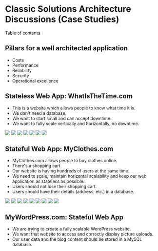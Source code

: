# Classic Solutions Architecture Discussions (Case Studies)

Table of contents

## Pillars for a well architected application

- Costs
- Performance
- Reliability
- Security
- Operational excellence

## Stateless Web App: WhatIsTheTime.com

- This is a website which allows people to know what time it is.
- We don't need a database.
- We want to start small and can accept downtime.
- We want to fully scale vertically and horizontally, no downtime.

![](https://github.com/aditya109/journey-aws-cloud-architect/raw/main/08-classic-solutions-architecture-discussions/assets/simple-solution-whattimeisitdotcom.svg)
![](https://github.com/aditya109/journey-aws-cloud-architect/raw/main/08-classic-solutions-architecture-discussions/assets/scaling-vertically-whattimeisitdotcom.svg)
![](https://github.com/aditya109/journey-aws-cloud-architect/raw/main/08-classic-solutions-architecture-discussions/assets/scaling-horizontally-whattimeisitdotcom.svg)
![](https://github.com/aditya109/journey-aws-cloud-architect/raw/main/08-classic-solutions-architecture-discussions/assets/scaling-horizontally-2-whattimeisitdotcom.svg)
![](https://github.com/aditya109/journey-aws-cloud-architect/raw/main/08-classic-solutions-architecture-discussions/assets/scaling-horizontally-3-whattimeisitdotcom.svg)
![](https://github.com/aditya109/journey-aws-cloud-architect/raw/main/08-classic-solutions-architecture-discussions/assets/scaling-horizontally-asg-whattimeisitdotcom.svg)
![](https://github.com/aditya109/journey-aws-cloud-architect/raw/main/08-classic-solutions-architecture-discussions/assets/scaling-horizontally-disaster-resilience-whattimeisitdotcom.svg)

## Stateful Web App: MyClothes.com

- MyClothes.com allows people to buy clothes online.
- There's a shopping cart
- Our website is having hundreds of users at the same time.
- We need to scale, maintain horizontal scalability and keep our web application as stateless as possible.
- Users should not lose their shopping cart.
- Users should have their details (address, etc.) in a database.

![](https://github.com/aditya109/journey-aws-cloud-architect/raw/main/08-classic-solutions-architecture-discussions/assets/simple-solution-myclothesdotcom.svg)
![](https://github.com/aditya109/journey-aws-cloud-architect/raw/main/08-classic-solutions-architecture-discussions/assets/session-affinity-myclothesdotcom.svg)
![](https://github.com/aditya109/journey-aws-cloud-architect/raw/main/08-classic-solutions-architecture-discussions/assets/client-side-user-cookies-plain-myclothesdotcom.svg)
![](https://github.com/aditya109/journey-aws-cloud-architect/raw/main/08-classic-solutions-architecture-discussions/assets/user-cookies-plain-myclothesdotcom.svg)
![](https://github.com/aditya109/journey-aws-cloud-architect/raw/main/08-classic-solutions-architecture-discussions/assets/server-sessions-myclothesdotcom.svg)
![](https://github.com/aditya109/journey-aws-cloud-architect/raw/main/08-classic-solutions-architecture-discussions/assets/persistent-storage-myclothesdotcom.svg)
![](https://github.com/aditya109/journey-aws-cloud-architect/raw/main/08-classic-solutions-architecture-discussions/assets/persistent-storage-scaling-reads-with-replication-myclothesdotcom.svg)
![](https://github.com/aditya109/journey-aws-cloud-architect/raw/main/08-classic-solutions-architecture-discussions/assets/persistent-storage-scaling-reads-with-write-thorough-cache-myclothesdotcom.svg)
![](https://raw.githubusercontent.com/aditya109/journey-aws-cloud-architect/main/08-classic-solutions-architecture-discussions/assets/security-and-disaster-recovery-myclothesdotcom.svg)

## MyWordPress.com: Stateful Web App

- We are trying to create a fully scalable WordPress website.
- We want that website to access and correctly display picture uploads.
- Our user data and the blog content should be stored in a MySQL database.

![]()
![]()
![]()
